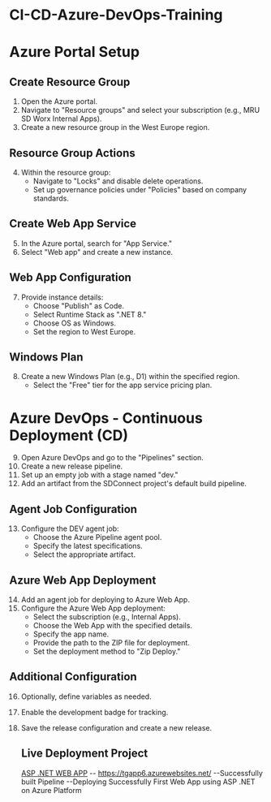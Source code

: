 # CI-CD-Azure-DevOps-Training

# Azure Portal Setup

## Create Resource Group
1. Open the Azure portal.
2. Navigate to "Resource groups" and select your subscription (e.g., MRU SD Worx Internal Apps).
3. Create a new resource group in the West Europe region.

## Resource Group Actions
4. Within the resource group:
   - Navigate to "Locks" and disable delete operations.
   - Set up governance policies under "Policies" based on company standards.

## Create Web App Service
5. In the Azure portal, search for "App Service."
6. Select "Web app" and create a new instance.

## Web App Configuration
7. Provide instance details:
   - Choose "Publish" as Code.
   - Select Runtime Stack as ".NET 8."
   - Choose OS as Windows.
   - Set the region to West Europe.

## Windows Plan
8. Create a new Windows Plan (e.g., D1) within the specified region.
   - Select the "Free" tier for the app service pricing plan.

# Azure DevOps - Continuous Deployment (CD)

9. Open Azure DevOps and go to the "Pipelines" section.
10. Create a new release pipeline.
11. Set up an empty job with a stage named "dev."
12. Add an artifact from the SDConnect project's default build pipeline.

## Agent Job Configuration
13. Configure the DEV agent job:
    - Choose the Azure Pipeline agent pool.
    - Specify the latest specifications.
    - Select the appropriate artifact.

## Azure Web App Deployment
14. Add an agent job for deploying to Azure Web App.
15. Configure the Azure Web App deployment:
    - Select the subscription (e.g., Internal Apps).
    - Choose the Web App with the specified details.
    - Specify the app name.
    - Provide the path to the ZIP file for deployment.
    - Set the deployment method to "Zip Deploy."

## Additional Configuration
16. Optionally, define variables as needed.
17. Enable the development badge for tracking.
18. Save the release configuration and create a new release.

    ## Live Deployment Project
     [ASP .NET WEB APP]([https://www.linkedin.com/in/abdurrahman-n-863ab7238/](https://tgapp6.azurewebsites.net/)https://tgapp6.azurewebsites.net/)
    -- https://tgapp6.azurewebsites.net/
    --Successfully built Pipeline
    --Deploying Successfully First Web App using ASP .NET on Azure Platform
